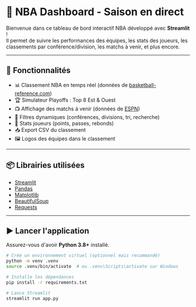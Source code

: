 # 🏀 NBA Dashboard - Saison en direct

Bienvenue dans ce tableau de bord interactif NBA développé avec **Streamlit** !  
Il permet de suivre les performances des équipes, les stats des joueurs, les classements par conférence/division, les matchs à venir, et plus encore.

---

## 🔧 Fonctionnalités

- 📊 Classement NBA en temps réel (données de [basketball-reference.com](https://www.basketball-reference.com))
- 🏆 Simulateur Playoffs : Top 8 Est & Ouest
- 📺 Affichage des matchs à venir (données de [ESPN](https://www.espn.com/nba/schedule))
- 🧠 Filtres dynamiques (conférences, divisions, tri, recherche)
- 🧍 Stats joueurs (points, passes, rebonds)
- 📥 Export CSV du classement
- 🖼️ Logos des équipes dans le classement

---

## 📦 Librairies utilisées

- [Streamlit](https://streamlit.io/)
- [Pandas](https://pandas.pydata.org/)
- [Matplotlib](https://matplotlib.org/)
- [BeautifulSoup](https://www.crummy.com/software/BeautifulSoup/)
- [Requests](https://docs.python-requests.org/en/latest/)

---

## ▶️ Lancer l'application

Assurez-vous d'avoir **Python 3.8+** installé.

```bash
# Crée un environnement virtuel (optionnel mais recommandé)
python -m venv .venv
source .venv/bin/activate  # ou .venv\Scripts\activate sur Windows

# Installe les dépendances
pip install -r requirements.txt

# Lance Streamlit
streamlit run app.py
